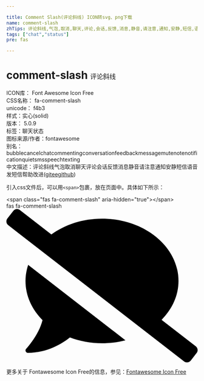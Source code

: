 ```yaml
---

title: Comment Slash(评论斜线) ICON转svg、png下载
name: comment-slash
zhTips: 评论斜线,气泡,取消,聊天,评论,会话,反馈,消息,静音,请注意,通知,安静,短信,语音,发短信
tags: ["chat","status"]
pre: fas

---
```


# comment-slash  <small style="font-size: 60%;font-weight: 100">评论斜线</small>


<div class="detail-page">
<p>
<span>
ICON库：
<span class="badge-secondary badge">Font Awesome Icon Free</span> 
</span>
<br/>
<span>
CSS名称：
<span class="badge-secondary badge">fa-comment-slash</span> 
</span>
<br/>
<span>
unicode：
<span class="badge-secondary badge">f4b3</span> 
<copy-btn content='f4b3' btn-title=""></copy-btn>
<copy-btn :content='String.fromCodePoint(parseInt("f4b3", 16))' btn-title="复制U"></copy-btn>
</span><br/><span>样式：<span class="badge-light badge">实心(solid)</span></span>
<br/>
<span>
版本：
<span class="badge-secondary badge">5.0.9</span> 
</span><br/><span>标签：<span class="badge-light badge"><router-link to="/tags/chat.html">聊天</router-link></span><span class="badge-light badge"><router-link to="/tags/status.html">状态</router-link></span></span>
<br/>
<span>图标来源/作者：<span class="badge-light badge">fontawesome</span></span> 
<br/>
<span>别名：<span class="badge-light badge">bubble</span><span class="badge-light badge">cancel</span><span class="badge-light badge">chat</span><span class="badge-light badge">commenting</span><span class="badge-light badge">conversation</span><span class="badge-light badge">feedback</span><span class="badge-light badge">message</span><span class="badge-light badge">mute</span><span class="badge-light badge">note</span><span class="badge-light badge">notification</span><span class="badge-light badge">quiet</span><span class="badge-light badge">sms</span><span class="badge-light badge">speech</span><span class="badge-light badge">texting</span></span><br/><span class="zh-detail">中文描述：<span class="badge-primary badge">评论斜线</span><span class="badge-primary badge">气泡</span><span class="badge-primary badge">取消</span><span class="badge-primary badge">聊天</span><span class="badge-primary badge">评论</span><span class="badge-primary badge">会话</span><span class="badge-primary badge">反馈</span><span class="badge-primary badge">消息</span><span class="badge-primary badge">静音</span><span class="badge-primary badge">请注意</span><span class="badge-primary badge">通知</span><span class="badge-primary badge">安静</span><span class="badge-primary badge">短信</span><span class="badge-primary badge">语音</span><span class="badge-primary badge">发短信</span><span class="help-link"><span>帮助改进</span>(<a href="https://gitee.com/liuwave/icon-helper/edit/master/json/fontawesome/solid/comment-slash.json" target="_blank" rel="noopener noreferrer">gitee</a><a href="https://github.com/liuwave/icon-helper/edit/master/json/fontawesome/solid/comment-slash.json" target="_blank" rel="noopener noreferrer">github</a></span>)</span><br/>
</p>
</div>
<div class="alert alert-dark">
  <i class="fas fa-comment-slash fa-xs"></i>
  <i class="fas fa-comment-slash fa-sm"></i>
  <i class="fas fa-comment-slash fa-lg"></i>
  <i class="fas fa-comment-slash fa-2x"></i>
  <i class="fas fa-comment-slash fa-3x"></i>
  <i class="fas fa-comment-slash fa-5x"></i>
  <i class="fas fa-comment-slash fa-7x"></i>
</div>
<div>
  <p>引入css文件后，可以用<code>&lt;span&gt;</code>包裹，放在页面中。具体如下所示：    
  </p>
  <div class="alert alert-primary" style="font-size: 14px">
    &lt;span class="fas fa-comment-slash" aria-hidden="true"&gt;&lt;/span&gt;
    <copy-btn content='<span class="fas fa-comment-slash" aria-hidden="true"></span>'></copy-btn>
  </div>
  <div class="alert alert-secondary">
    <i class="fas fa-comment-slash"
    style="font-size: 24px"
    aria-hidden="true"></i> fas fa-comment-slash
    <copy-btn content="fas fa-comment-slash" btn-title="复制图标名称"></copy-btn>
  </div>
</div>
<div id="svg" class="svg-wrap">
<svg xmlns="http://www.w3.org/2000/svg" viewBox="0 0 640 512"><path d="M64 240c0 49.6 21.4 95 57 130.7-12.6 50.3-54.3 95.2-54.8 95.8-2.2 2.3-2.8 5.7-1.5 8.7 1.3 2.9 4.1 4.8 7.3 4.8 66.3 0 116-31.8 140.6-51.4 32.7 12.3 69 19.4 107.4 19.4 27.4 0 53.7-3.6 78.4-10L72.9 186.4c-5.6 17.1-8.9 35-8.9 53.6zm569.8 218.1l-114.4-88.4C554.6 334.1 576 289.2 576 240c0-114.9-114.6-208-256-208-65.1 0-124.2 20.1-169.4 52.7L45.5 3.4C38.5-2 28.5-.8 23 6.2L3.4 31.4c-5.4 7-4.2 17 2.8 22.4l588.4 454.7c7 5.4 17 4.2 22.5-2.8l19.6-25.3c5.4-6.8 4.1-16.9-2.9-22.3z"/></svg>
</div>
<detail full-name='fa-comment-slash'></detail>
    
<div><p>更多关于  Fontawesome Icon Free的信息，参见：<a target="_blank" href="https://iconhelper.cn/fontawesome.html">Fontawesome Icon Free</a>
</p></div>
